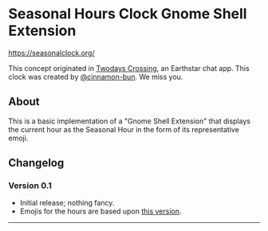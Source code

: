 # Seasonal Hours Clock Gnome Shell Extension

<https://seasonalclock.org/>

This concept originated in [Twodays Crossing](https://github.com/earthstar-project/twodays-crossing), an Earthstar chat app. This clock was created by [@cinnamon-bun](https://github.com/cinnamon-bun). We miss you.

## About

This is a basic implementation of a "Gnome Shell Extension" that displays the current hour as the Seasonal Hour in the form of its representative emoji.

## Changelog

### Version 0.1

- Initial release; nothing fancy.
- Emojis for the hours are based upon [this version](https://github.com/sgwilym/seasonal-hours-clock/blob/064d6a9545aa50f93367ed7f2a27ab4c3fc766dd/src/seasonal-hours.ts).

---